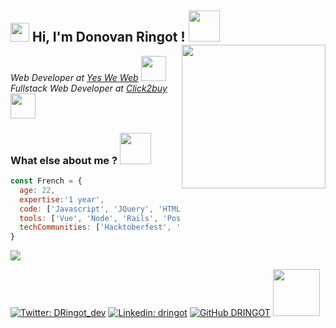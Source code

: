 
<h2><img src="https://media.giphy.com/media/4BJCvMoLPePq8/giphy.gif" width="30"> Hi, I'm Donovan Ringot ! <img align='right' src="https://www7.lunapic.com/editor/working/160519996040888553?3655979309" width="230"><img src="https://media.giphy.com/media/24FWanKv8RNGWxJxCZ/giphy.gif" width="50"></h2>

<p><em>Web Developer at <a href="https://www.grandeecolenumerique.fr/formations/yes-we-web-formation-developpement-web">Yes We Web</a>
<img src="https://media.giphy.com/media/SUEN0j6R09jeEriEWr/giphy.gif" width="40">
</br>Fullstack Web Developer at <a href="https://www.click2buy.com/"> Click2buy </a><img src="https://media.giphy.com/media/QXhSr6NDR4F5t69GL8/giphy.gif" width="40">
</em></p>

<div class="g-ytsubscribe" data-channelid="UCF-iEC1MDCVTw9G-kSZWV9A" data-layout="full" data-count="default"></div>

### What else about me ? <img src="https://media.giphy.com/media/efCemwT8zagJ3JZTxX/giphy.gif" width="50">

```javascript
const French = {
  age: 22,
  expertise:'1 year',
  code: ['Javascript', 'JQuery', 'HTML', 'CSS', 'Ruby', 'SQL'],
  tools: ['Vue', 'Node', 'Rails', 'Postgres'],
  techCommunities: ['Hacktoberfest', 'Daily.dev']
}
```
<a href="https://github.com/anuraghazra/github-readme-stats">
  <img align="center" src="https://github-readme-stats.vercel.app/api?username=dringot&show_icons=true&count_private=true&hide_title=TRUE&title_color=FFA500&icon_color=FFA500&hide_border=true&include_all_commits=true" />
</a>

[![Twitter: DRingot_dev](https://img.shields.io/twitter/follow/DRingot_dev?style=social)](https://twitter.com/DRingot_dev)
[![Linkedin: dringot](https://img.shields.io/badge/-Dringot-blue?style=flat-square&logo=Linkedin&logoColor=white&link=https://www.linkedin.com/in/dringot/)](https://www.linkedin.com/in/dringot/)
[![GitHub DRINGOT](https://img.shields.io/github/followers/dringot?label=follow&style=social)](https://github.com/DRINGOT)
<img src="https://img.shields.io/badge/youtube-%23FF0000.svg?&style=for-the-badge&logo=youtube&logoColor=white" width="75" href="https://www.youtube.com/channel/UCF-iEC1MDCVTw9G-kSZWV9A">


<!--
**DRINGOT/DRINGOT** is a ✨ _special_ ✨ repository because its `README.md` (this file) appears on your GitHub profile.

Here are some ideas to get you started:

- 🔭 I’m currently working on ...
- 🌱 I’m currently learning ...
- 👯 I’m looking to collaborate on ...
- 🤔 I’m looking for help with ...
- 💬 Ask me about ...
- 📫 How to reach me: ...
- 😄 Pronouns: ...
- ⚡ Fun fact: ...
-->
